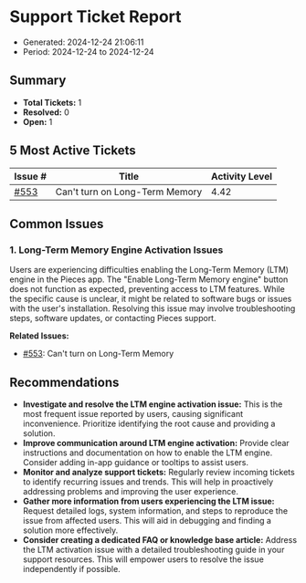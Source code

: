 # Support Ticket Report
- Generated: 2024-12-24 21:06:11
- Period: 2024-12-24 to 2024-12-24

## Summary
- **Total Tickets:** 1
- **Resolved:** 0
- **Open:** 1

## 5 Most Active Tickets
| Issue # | Title | Activity Level |
|---------|-------|----------------|
| [#553](https://github.com/pieces-app/support/issues/553) | Can't turn on Long-Term Memory | 4.42 |

## Common Issues
### 1. Long-Term Memory Engine Activation Issues
Users are experiencing difficulties enabling the Long-Term Memory (LTM) engine in the Pieces app. The "Enable Long-Term Memory engine" button does not function as expected, preventing access to LTM features. While the specific cause is unclear, it might be related to software bugs or issues with the user's installation.  Resolving this issue may involve troubleshooting steps, software updates, or contacting Pieces support.

**Related Issues:**
- [#553](https://github.com/pieces-app/support/issues/553): Can't turn on Long-Term Memory


## Recommendations
- **Investigate and resolve the LTM engine activation issue:** This is the most frequent issue reported by users, causing significant inconvenience. Prioritize identifying the root cause and providing a solution.
- **Improve communication around LTM engine activation:** Provide clear instructions and documentation on how to enable the LTM engine. Consider adding in-app guidance or tooltips to assist users.
- **Monitor and analyze support tickets:** Regularly review incoming tickets to identify recurring issues and trends. This will help in proactively addressing problems and improving the user experience.
- **Gather more information from users experiencing the LTM issue:**  Request detailed logs, system information, and steps to reproduce the issue from affected users. This will aid in debugging and finding a solution more effectively.
- **Consider creating a dedicated FAQ or knowledge base article:**  Address the LTM activation issue with a detailed troubleshooting guide in your support resources. This will empower users to resolve the issue independently if possible.
